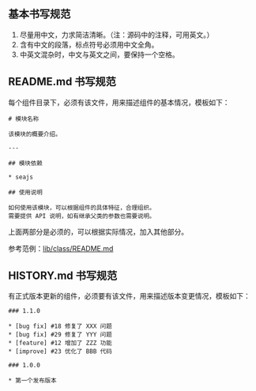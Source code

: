 ## 基本书写规范

1. 尽量用中文，力求简洁清晰。（注：源码中的注释，可用英文。）
1. 含有中文的段落，标点符号必须用中文全角。
1. 中英文混杂时，中文与英文之间，要保持一个空格。


## README.md 书写规范

每个组件目录下，必须有该文件，用来描述组件的基本情况，模板如下：

```
# 模块名称

该模块的概要介绍。

---

## 模块依赖

* seajs

## 使用说明

如何使用该模块，可以根据组件的具体特征，合理组织。
需要提供 API 说明，如有继承父类的参数也需要说明。
```

上面两部分是必须的，可以根据实际情况，加入其他部分。

参考范例：[lib/class/README.md](https://github.com/alipay/arale/tree/master/lib/class/README.md)


## HISTORY.md 书写规范

有正式版本更新的组件，必须要有该文件，用来描述版本变更情况，模板如下：

```
### 1.1.0

* [bug fix] #18 修复了 XXX 问题
* [bug fix] #29 修复了 YYY 问题
* [feature] #12 增加了 ZZZ 功能
* [improve] #23 优化了 BBB 代码

### 1.0.0

* 第一个发布版本
```